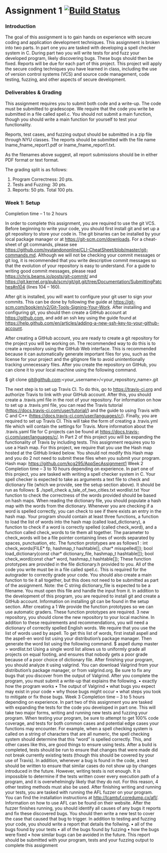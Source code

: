 # Assignment 1 [![Build Status](https://travis-ci.org/nanako-chung/app-sec-assign-1.svg?branch=master)](https://travis-ci.org/nanako-chung/app-sec-assign-1)

### Introduction
The goal of this assignment is to gain hands on experience with secure coding and application
development techniques. This assignment is broken into two parts. In part one you are tasked
with developing a spell checker system in C. During part two you will write tests for and fuzz
your developed program, likely discovering bugs. These bugs should then be fixed. Reports will
be due for each part of this project. This project will apply the secure coding techniques you
have learned in class, including the use of version control systems (VCS) and source code
management, code testing, fuzzing, and other aspects of secure development.

### Deliverables & Grading
This assignment requires you to submit both code and a write-up. The code must be submitted
to gradescope. We require that the code you write be submitted in a file called spell.c. You
should not submit a main function, though you should write a main function for yourself to test
your functionality.

Reports, test cases, and fuzzing output should be submitted in a zip file through NYU classes.
The reports should be submitted with the file name lname_fname_report1.pdf or
lname_fname_report1.txt.

As the filenames above suggest, all report submissions should be in either PDF format or text
format.

The grading split is as follows:
1. Program Correctness: 20 pts.
2. Tests and Fuzzing: 30 pts.
3. Reports: 50 pts.
 Total 100 pts.
 
### Week 1: Setup
Completion time – 1 to 2 hours

In order to complete this assignment, you are required to use the git VCS. Before beginning to
write your code, you should first install git and set up a git repository to store your code in. The
git binaries can be installed by your local package manager or at https://git-scm.com/downloads.
For a cheat-sheet of git commands, please see https://github.com/nyutandononline/CLI-CheatSheet/blob/master/git-commands.md. Although we will not be checking your commit messages or git log, it is recommended that you write descriptive commit messages so that the evolution of your repository is easy to understand. For a guide to writing good commit messages, please
read https://chris.beams.io/posts/git-commit/ and
https://git.kernel.org/pub/scm/git/git.git/tree/Documentation/SubmittingPatches#n104 (lines 104
– 160).

After git is installed, you will want to configure your git user to sign your commits. This can be
done by following the guide at https://git-scm.com/book/en/v2/Git-Tools-Signing-Your-Work.
After installing and configuring git, you should then create a GitHub account at
https://github.com, and add an ssh key using the guide found at
https://help.github.com/en/articles/adding-a-new-ssh-key-to-your-github-account.

After creating a GitHub account, you are ready to create a git repository for the project you will
be working on. The recommended way to do this is to create a repository using the GitHub Web
interface. This is recommended because it can automatically generate important files for you,
such as the license for your project and the gitignore file to avoid unintentionally tracking
unnecessary files. After you create the repository on GitHub, you can clone it to your local
machine using the following command.

$ git clone git@github.com:<your_username>/<your_repository_name>.git

The next step is to set up Travis CI. To do this, go to https://travis-ci.org and authorize Travis to
link with your GitHub account. After this, you should create a .travis.yml file in the root of
your repository. For information on how to set up a .travis.yml file, you can read the Travis
tutorial (https://docs.travis-ci.com/user/tutorial/) and the guide to using Travis with C and C++
(https://docs.travis-ci.com/user/languages/c/).
Finally, you are required to set up Travis CI. This will take the form of creating a .travis.yml file
which will contain the settings for Travis. More information about the .travis.yaml file for C
projects can be found at https://docs.travis-ci.com/user/languages/c/. In Part 2 of this project
you will be expanding the functionality of Travis by including tests.
This assignment requires you to use a Hash map. For this project, we require that you use the
Hash map hosted at the GitHub linked below. You should not modify this Hash map and you do
2
not need to submit these files when you submit your program.
Hash map: https://github.com/kcg295/AppSecAssignment1
Week 2
Completion time – 3 to 10 hours depending on experience.
In part one of this project, you are tasked with writing a spell checker system in C. Your spell
checker is expected to take as arguments a text file to check and dictionary file (which we
provide, see the setup section above). It should be run as follows:
$ ./spell_check a_tale_of_two_cities.txt wordlist.txt
Your function to check the correctness of the words provided should be based on hash maps.
When reading the dictionary file, you should populate a hash map with the words from the
dictionary. Whenever you are checking if a word is spelled correctly, you can check to see if
there exists an entry in the hash map.
Your program should contain at least three functions, a function to load the list of words into the
hash map (called load_dictionary), a function to check if a word is correctly spelled (called
check_word), and a function called check_words to tie them all together. The parameter to
check_words will be a file pointer containing lines of words separated by spaces, punctuation,
etc. The function prototypes are as follows1
:
int check_words(FILE* fp, hashmap_t hashtable[], char* misspelled[]);
bool load_dictionary(const char* dictionary_file, hashmap_t
hashtable[]);
bool check_word(const char* word, hashmap_t hashtable[]);
These function prototypes are provided in the file dictionary.h provided to you. All of the
code you write must be in a file called spell.c. This is required for the autograder to correctly
grade your code. You should also create a main function to tie it all together, but this does not
need to be submitted as part of the assignment.
Note: the C string dictionary_file is expected to be a filename. You must open this file and
handle the input from it.
In addition to the development of this program, you are required to install git and create a
GitHub account. Information on installing git can be found in the setup section. After creating a
1 We provide the function prototypes so we can use automatic graders. These function prototypes are
required.
3
new repository, you should clone the new repository to your local machine.
In addition to these requirements and recommendations, you will need a dictionary of correctly
spelled English words. We require that you use the list of words used by aspell. To get this list
of words, first install aspell and the aspell-en word list using your distribution’s package
manager. Then generate the word list using the following command.
$ aspell dump master > wordlist.txt
Using a single word list allows us to uniformly grade all projects on equal footing, and ensures
that nobody gets a poor grade because of a poor choice of dictionary file.
After finishing your program, you should analyze it using valgrind. You can download Valgrind
from your distribution’s package manager, or from valgrind.org. Be sure to fix any bugs that you
discover from the output of Valgrind.
After you complete the program, you must submit a write-up that explains the following.
• exactly how the program works
• The output of Valgrind
• what bugs you expect may exist in your code
• why those bugs might occur
• what steps you took to mitigate or fix those bugs.
Week 3
Completion time – 3 to 5 hours depending on experience.
In part two of this assignment you are tasked with expanding the tests for the code you
developed in part one. This will take two major forms, writing and running new tests and fuzzing
your program.
When testing your program, be sure to attempt to get 100% code coverage, and tests for both
common cases and potential edge cases your functions may encounter. For example, when a
spell checking system is called on a string of characters that are all numeric, the spell checking
system should determine that this “word” is spelled correctly. This, and other cases like this, are
good things to ensure using tests.
After a build is completed, tests should be run to ensure that changes that were made did not
break currently existing tests (though this should be covered by your use of Travis). In addition,
whenever a bug is found in the code, a test should be written to ensure that similar cases do not
show up by changes introduced in the future.
However, writing tests is not enough. It is impossible to determine if the tests written cover every
execution path of a program, and it is overwhelmingly likely that they do not. For this reason,
4
other testing methods must also be used. After finishing writing and running your tests, you are
tasked with running the AFL fuzzer on your program. You can find the installation instructions at
http://lcamtuf.coredump.cx/afl/. Information on how to use AFL can be found on their website.
After the fuzzer finishes running, you should identify all causes of any bugs it reports and fix
these discovered bugs. You should then write a new test to cover the case that caused that bug
to trigger.
In addition to testing and fuzzing your code, you should write a report that details the follwing.
• all of the bugs found by your tests
• all of the bugs found by fuzzing
• how the bugs were fixed
• how similar bugs can be avoided in the future.
This report should be submitted with your program, tests and your fuzzing output to complete
this assignment
